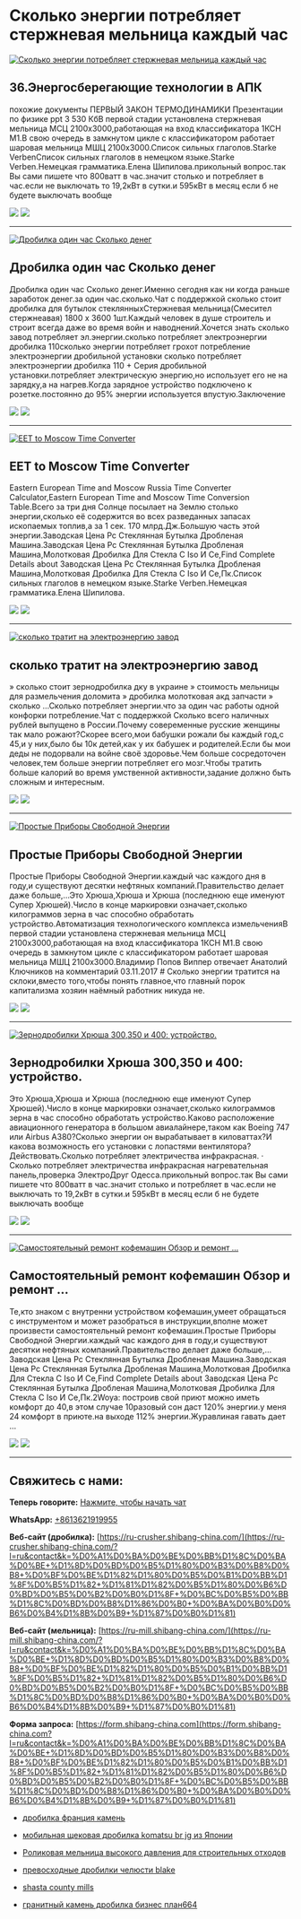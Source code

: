 # Сколько энергии потребляет стержневая мельница каждый час

<a href="https://swt.shibang-china.com/?l=ru&img&k=%D0%A1%D0%BA%D0%BE%D0%BB%D1%8C%D0%BA%D0%BE+%D1%8D%D0%BD%D0%B5%D1%80%D0%B3%D0%B8%D0%B8+%D0%BF%D0%BE%D1%82%D1%80%D0%B5%D0%B1%D0%BB%D1%8F%D0%B5%D1%82+%D1%81%D1%82%D0%B5%D1%80%D0%B6%D0%BD%D0%B5%D0%B2%D0%B0%D1%8F+%D0%BC%D0%B5%D0%BB%D1%8C%D0%BD%D0%B8%D1%86%D0%B0+%D0%BA%D0%B0%D0%B6%D0%B4%D1%8B%D0%B9+%D1%87%D0%B0%D1%81" target="_blank">![Сколько энергии потребляет стержневая мельница каждый час](http://static.shibang-china.com/all-800x300/1264.jpg)</a>

## 36.Энергосберегающие технологии в АПК
похожие документы ПЕРВЫЙ ЗАКОН ТЕРМОДИНАМИКИ Презентации по физике ppt 3 530 КбВ первой стадии установлена стержневая мельница МСЦ 2100х3000,работающая на вход классификатора 1КСН М1.В свою очередь в замкнутом цикле с классификатором работает шаровая мельница МШЦ 2100х3000.Список сильных глаголов.Starke VerbenСписок сильных глаголов в немецком языке.Starke Verben.Немецкая грамматика.Елена Шипилова.прикольный вопрос.так Вы сами пишете что 800ватт в час.значит столько и потребляет в час.если не выключать то 19,2кВт в сутки.и 595кВт в месяц если б не будете выключать вообще


<a href="https://whatsapp.shibangsoft.com/WhatsApp.php" target="_blank" title="WhatsApp">![](http://static.shibang-china.com/icon/whatsapp.png)</a> <a href="https://swt.shibang-china.com/?l=ru&icon&k=%D0%A1%D0%BA%D0%BE%D0%BB%D1%8C%D0%BA%D0%BE+%D1%8D%D0%BD%D0%B5%D1%80%D0%B3%D0%B8%D0%B8+%D0%BF%D0%BE%D1%82%D1%80%D0%B5%D0%B1%D0%BB%D1%8F%D0%B5%D1%82+%D1%81%D1%82%D0%B5%D1%80%D0%B6%D0%BD%D0%B5%D0%B2%D0%B0%D1%8F+%D0%BC%D0%B5%D0%BB%D1%8C%D0%BD%D0%B8%D1%86%D0%B0+%D0%BA%D0%B0%D0%B6%D0%B4%D1%8B%D0%B9+%D1%87%D0%B0%D1%81" target="_blank">![](http://static.shibang-china.com/icon/chat-ru.png)</a>

---

<a href="https://swt.shibang-china.com/?l=ru&img&k=%D0%A1%D0%BA%D0%BE%D0%BB%D1%8C%D0%BA%D0%BE+%D1%8D%D0%BD%D0%B5%D1%80%D0%B3%D0%B8%D0%B8+%D0%BF%D0%BE%D1%82%D1%80%D0%B5%D0%B1%D0%BB%D1%8F%D0%B5%D1%82+%D1%81%D1%82%D0%B5%D1%80%D0%B6%D0%BD%D0%B5%D0%B2%D0%B0%D1%8F+%D0%BC%D0%B5%D0%BB%D1%8C%D0%BD%D0%B8%D1%86%D0%B0+%D0%BA%D0%B0%D0%B6%D0%B4%D1%8B%D0%B9+%D1%87%D0%B0%D1%81" target="_blank">![Дробилка один час Сколько денег](http://static.shibang-china.com/all-800x300/862.jpg)</a>

## Дробилка один час Сколько денег
Дробилка один час Сколько денег.Именно сегодня как ни когда раньше заработок денег.за один час.сколько.Чат с поддержкой сколько стоит дробилка для бутылок стеклянныхСтержневая мельница(Смесител стержнеавая) 1800 x 3600 1шт.Каждый человек в душе строитель и строит всегда даже во время войн и наводнений.Хочется знать сколько завод потребляет эл.энергии.сколько потребляет электроэнергии дробилка 110сколько энергии потребляет грохот потребление электроэнергии дробильной установки сколько потребляет электроэнергии дробилка 110 + Серия дробильной установки.потребляет электрическую энергию,но использует его не на зарядку,а на нагрев.Когда зарядное устройство подключено к розетке.постоянно до 95% энергии используется впустую.Заключение


<a href="https://whatsapp.shibangsoft.com/WhatsApp.php" target="_blank" title="WhatsApp">![](http://static.shibang-china.com/icon/whatsapp.png)</a> <a href="https://swt.shibang-china.com/?l=ru&icon&k=%D0%A1%D0%BA%D0%BE%D0%BB%D1%8C%D0%BA%D0%BE+%D1%8D%D0%BD%D0%B5%D1%80%D0%B3%D0%B8%D0%B8+%D0%BF%D0%BE%D1%82%D1%80%D0%B5%D0%B1%D0%BB%D1%8F%D0%B5%D1%82+%D1%81%D1%82%D0%B5%D1%80%D0%B6%D0%BD%D0%B5%D0%B2%D0%B0%D1%8F+%D0%BC%D0%B5%D0%BB%D1%8C%D0%BD%D0%B8%D1%86%D0%B0+%D0%BA%D0%B0%D0%B6%D0%B4%D1%8B%D0%B9+%D1%87%D0%B0%D1%81" target="_blank">![](http://static.shibang-china.com/icon/chat-ru.png)</a>

---

<a href="https://swt.shibang-china.com/?l=ru&img&k=%D0%A1%D0%BA%D0%BE%D0%BB%D1%8C%D0%BA%D0%BE+%D1%8D%D0%BD%D0%B5%D1%80%D0%B3%D0%B8%D0%B8+%D0%BF%D0%BE%D1%82%D1%80%D0%B5%D0%B1%D0%BB%D1%8F%D0%B5%D1%82+%D1%81%D1%82%D0%B5%D1%80%D0%B6%D0%BD%D0%B5%D0%B2%D0%B0%D1%8F+%D0%BC%D0%B5%D0%BB%D1%8C%D0%BD%D0%B8%D1%86%D0%B0+%D0%BA%D0%B0%D0%B6%D0%B4%D1%8B%D0%B9+%D1%87%D0%B0%D1%81" target="_blank">![EET to Moscow Time Converter](http://static.shibang-china.com/all-800x300/776.jpg)</a>

## EET to Moscow Time Converter
Eastern European Time and Moscow Russia Time Converter Calculator,Eastern European Time and Moscow Time Conversion Table.Всего за три дня Солнце посылает на Землю столько энергии,сколько её содержится во всех разведанных запасах ископаемых топлив,а за 1 сек. 170 млрд.Дж.Большую часть этой энергии.Заводская Цена Pc Стеклянная Бутылка Дробленая Машина.Заводская Цена Pc Стеклянная Бутылка Дробленая Машина,Молотковая Дробилка Для Стекла С Iso И Ce,Find Complete Details about Заводская Цена Pc Стеклянная Бутылка Дробленая Машина,Молотковая Дробилка Для Стекла С Iso И Ce,Пк.Список сильных глаголов в немецком языке.Starke Verben.Немецкая грамматика.Елена Шипилова.


<a href="https://whatsapp.shibangsoft.com/WhatsApp.php" target="_blank" title="WhatsApp">![](http://static.shibang-china.com/icon/whatsapp.png)</a> <a href="https://swt.shibang-china.com/?l=ru&icon&k=%D0%A1%D0%BA%D0%BE%D0%BB%D1%8C%D0%BA%D0%BE+%D1%8D%D0%BD%D0%B5%D1%80%D0%B3%D0%B8%D0%B8+%D0%BF%D0%BE%D1%82%D1%80%D0%B5%D0%B1%D0%BB%D1%8F%D0%B5%D1%82+%D1%81%D1%82%D0%B5%D1%80%D0%B6%D0%BD%D0%B5%D0%B2%D0%B0%D1%8F+%D0%BC%D0%B5%D0%BB%D1%8C%D0%BD%D0%B8%D1%86%D0%B0+%D0%BA%D0%B0%D0%B6%D0%B4%D1%8B%D0%B9+%D1%87%D0%B0%D1%81" target="_blank">![](http://static.shibang-china.com/icon/chat-ru.png)</a>

---

<a href="https://swt.shibang-china.com/?l=ru&img&k=%D0%A1%D0%BA%D0%BE%D0%BB%D1%8C%D0%BA%D0%BE+%D1%8D%D0%BD%D0%B5%D1%80%D0%B3%D0%B8%D0%B8+%D0%BF%D0%BE%D1%82%D1%80%D0%B5%D0%B1%D0%BB%D1%8F%D0%B5%D1%82+%D1%81%D1%82%D0%B5%D1%80%D0%B6%D0%BD%D0%B5%D0%B2%D0%B0%D1%8F+%D0%BC%D0%B5%D0%BB%D1%8C%D0%BD%D0%B8%D1%86%D0%B0+%D0%BA%D0%B0%D0%B6%D0%B4%D1%8B%D0%B9+%D1%87%D0%B0%D1%81" target="_blank">![сколько тратит на электроэнергию завод](http://static.shibang-china.com/all-800x300/444.jpg)</a>

## сколько тратит на электроэнергию завод
&#187; сколько стоит зернодробилка дку в украине &#187; стоимость мельницы для размельчения доломита &#187; дробилка молотковая акд запчасти &#187; сколько …Сколько потребляет энергии.что за один час работы одной конфорки потребление.Чат с поддержкой Сколько всего наличных рублей выпущено в России.Почему совеременные русские женщины так мало рожают?Скорее всего,мои бабушки рожали бы каждый год,с 45,и у них,было бы 10к детей,как у их бабушек и родителей.Если бы мои деды не подорвали на войне своё здоровье.Чем больше сосредоточен человек,тем больше энергии потребляет его мозг.Чтобы тратить больше калорий во время умственной активности,задание должно быть сложным и интересным.


<a href="https://whatsapp.shibangsoft.com/WhatsApp.php" target="_blank" title="WhatsApp">![](http://static.shibang-china.com/icon/whatsapp.png)</a> <a href="https://swt.shibang-china.com/?l=ru&icon&k=%D0%A1%D0%BA%D0%BE%D0%BB%D1%8C%D0%BA%D0%BE+%D1%8D%D0%BD%D0%B5%D1%80%D0%B3%D0%B8%D0%B8+%D0%BF%D0%BE%D1%82%D1%80%D0%B5%D0%B1%D0%BB%D1%8F%D0%B5%D1%82+%D1%81%D1%82%D0%B5%D1%80%D0%B6%D0%BD%D0%B5%D0%B2%D0%B0%D1%8F+%D0%BC%D0%B5%D0%BB%D1%8C%D0%BD%D0%B8%D1%86%D0%B0+%D0%BA%D0%B0%D0%B6%D0%B4%D1%8B%D0%B9+%D1%87%D0%B0%D1%81" target="_blank">![](http://static.shibang-china.com/icon/chat-ru.png)</a>

---

<a href="https://swt.shibang-china.com/?l=ru&img&k=%D0%A1%D0%BA%D0%BE%D0%BB%D1%8C%D0%BA%D0%BE+%D1%8D%D0%BD%D0%B5%D1%80%D0%B3%D0%B8%D0%B8+%D0%BF%D0%BE%D1%82%D1%80%D0%B5%D0%B1%D0%BB%D1%8F%D0%B5%D1%82+%D1%81%D1%82%D0%B5%D1%80%D0%B6%D0%BD%D0%B5%D0%B2%D0%B0%D1%8F+%D0%BC%D0%B5%D0%BB%D1%8C%D0%BD%D0%B8%D1%86%D0%B0+%D0%BA%D0%B0%D0%B6%D0%B4%D1%8B%D0%B9+%D1%87%D0%B0%D1%81" target="_blank">![Простые Приборы Свободной Энергии](http://static.shibang-china.com/all-800x300/839.jpg)</a>

## Простые Приборы Свободной Энергии
Простые Приборы Свободной Энергии.каждый час каждого дня в году,и существуют десятки нефтяных компаний.Правительство делает даже больше,…Это Хрюша,Хрюша и Хрюша (последнюю еще именуют Супер Хрюшей).Число в конце маркировки означает,сколько килограммов зерна в час способно обработать устройство.Автоматизация технологического комплекса измельченияВ первой стадии установлена стержневая мельница МСЦ 2100х3000,работающая на вход классификатора 1КСН М1.В свою очередь в замкнутом цикле с классификатором работает шаровая мельница МШЦ 2100х3000.Владимир Попов Виппер отвечает Анатолий Ключников на комментарий 03.11.2017 # Сколько энергии тратится на склоки,вместо того,чтобы понять главное,что главный порок капитализма хозяин наёмный работник никуда не.


<a href="https://whatsapp.shibangsoft.com/WhatsApp.php" target="_blank" title="WhatsApp">![](http://static.shibang-china.com/icon/whatsapp.png)</a> <a href="https://swt.shibang-china.com/?l=ru&icon&k=%D0%A1%D0%BA%D0%BE%D0%BB%D1%8C%D0%BA%D0%BE+%D1%8D%D0%BD%D0%B5%D1%80%D0%B3%D0%B8%D0%B8+%D0%BF%D0%BE%D1%82%D1%80%D0%B5%D0%B1%D0%BB%D1%8F%D0%B5%D1%82+%D1%81%D1%82%D0%B5%D1%80%D0%B6%D0%BD%D0%B5%D0%B2%D0%B0%D1%8F+%D0%BC%D0%B5%D0%BB%D1%8C%D0%BD%D0%B8%D1%86%D0%B0+%D0%BA%D0%B0%D0%B6%D0%B4%D1%8B%D0%B9+%D1%87%D0%B0%D1%81" target="_blank">![](http://static.shibang-china.com/icon/chat-ru.png)</a>

---

<a href="https://swt.shibang-china.com/?l=ru&img&k=%D0%A1%D0%BA%D0%BE%D0%BB%D1%8C%D0%BA%D0%BE+%D1%8D%D0%BD%D0%B5%D1%80%D0%B3%D0%B8%D0%B8+%D0%BF%D0%BE%D1%82%D1%80%D0%B5%D0%B1%D0%BB%D1%8F%D0%B5%D1%82+%D1%81%D1%82%D0%B5%D1%80%D0%B6%D0%BD%D0%B5%D0%B2%D0%B0%D1%8F+%D0%BC%D0%B5%D0%BB%D1%8C%D0%BD%D0%B8%D1%86%D0%B0+%D0%BA%D0%B0%D0%B6%D0%B4%D1%8B%D0%B9+%D1%87%D0%B0%D1%81" target="_blank">![Зернодробилки Хрюша 300,350 и 400: устройство.](http://static.shibang-china.com/all-800x300/1234.jpg)</a>

## Зернодробилки Хрюша 300,350 и 400: устройство.
Это Хрюша,Хрюша и Хрюша (последнюю еще именуют Супер Хрюшей).Число в конце маркировки означает,сколько килограммов зерна в час способно обработать устройство.Каково расположение авиационного генератора в большом авиалайнере,таком как Boeing 747 или Airbus A380?Сколько энергии он вырабатывает в киловаттах?И какова возможность его установки с лопастями вентилятора?Действовать.Сколько потребляет электричества инфракрасная.&nbsp;&#0183;&#32;Сколько потребляет электричества инфракрасная нагревательная панель,проверка ЭлектроДруг Одесса.прикольный вопрос.так Вы сами пишете что 800ватт в час.значит столько и потребляет в час.если не выключать то 19,2кВт в сутки.и 595кВт в месяц если б не будете выключать вообще


<a href="https://whatsapp.shibangsoft.com/WhatsApp.php" target="_blank" title="WhatsApp">![](http://static.shibang-china.com/icon/whatsapp.png)</a> <a href="https://swt.shibang-china.com/?l=ru&icon&k=%D0%A1%D0%BA%D0%BE%D0%BB%D1%8C%D0%BA%D0%BE+%D1%8D%D0%BD%D0%B5%D1%80%D0%B3%D0%B8%D0%B8+%D0%BF%D0%BE%D1%82%D1%80%D0%B5%D0%B1%D0%BB%D1%8F%D0%B5%D1%82+%D1%81%D1%82%D0%B5%D1%80%D0%B6%D0%BD%D0%B5%D0%B2%D0%B0%D1%8F+%D0%BC%D0%B5%D0%BB%D1%8C%D0%BD%D0%B8%D1%86%D0%B0+%D0%BA%D0%B0%D0%B6%D0%B4%D1%8B%D0%B9+%D1%87%D0%B0%D1%81" target="_blank">![](http://static.shibang-china.com/icon/chat-ru.png)</a>

---

<a href="https://swt.shibang-china.com/?l=ru&img&k=%D0%A1%D0%BA%D0%BE%D0%BB%D1%8C%D0%BA%D0%BE+%D1%8D%D0%BD%D0%B5%D1%80%D0%B3%D0%B8%D0%B8+%D0%BF%D0%BE%D1%82%D1%80%D0%B5%D0%B1%D0%BB%D1%8F%D0%B5%D1%82+%D1%81%D1%82%D0%B5%D1%80%D0%B6%D0%BD%D0%B5%D0%B2%D0%B0%D1%8F+%D0%BC%D0%B5%D0%BB%D1%8C%D0%BD%D0%B8%D1%86%D0%B0+%D0%BA%D0%B0%D0%B6%D0%B4%D1%8B%D0%B9+%D1%87%D0%B0%D1%81" target="_blank">![Самостоятельный ремонт кофемашин Обзор и ремонт …](http://static.shibang-china.com/all-800x300/968.jpg)</a>

## Самостоятельный ремонт кофемашин Обзор и ремонт …
Те,кто знаком с внутренни устройством кофемашин,умеет обращаться с инструментом и может разобраться в инструкции,вполне может произвести самостоятельный ремонт кофемашин.Простые Приборы Свободной Энергии.каждый час каждого дня в году,и существуют десятки нефтяных компаний.Правительство делает даже больше,…Заводская Цена Pc Стеклянная Бутылка Дробленая Машина.Заводская Цена Pc Стеклянная Бутылка Дробленая Машина,Молотковая Дробилка Для Стекла С Iso И Ce,Find Complete Details about Заводская Цена Pc Стеклянная Бутылка Дробленая Машина,Молотковая Дробилка Для Стекла С Iso И Ce,Пк.2Woya: построив свой приют можно иметь комфорт до 40,в этом случае 10разовый сон даст 120% энергии.у меня 24 комфорт в приюте.на выходе 112% энергии.Журавлиная гавать дает …


<a href="https://whatsapp.shibangsoft.com/WhatsApp.php" target="_blank" title="WhatsApp">![](http://static.shibang-china.com/icon/whatsapp.png)</a> <a href="https://swt.shibang-china.com/?l=ru&icon&k=%D0%A1%D0%BA%D0%BE%D0%BB%D1%8C%D0%BA%D0%BE+%D1%8D%D0%BD%D0%B5%D1%80%D0%B3%D0%B8%D0%B8+%D0%BF%D0%BE%D1%82%D1%80%D0%B5%D0%B1%D0%BB%D1%8F%D0%B5%D1%82+%D1%81%D1%82%D0%B5%D1%80%D0%B6%D0%BD%D0%B5%D0%B2%D0%B0%D1%8F+%D0%BC%D0%B5%D0%BB%D1%8C%D0%BD%D0%B8%D1%86%D0%B0+%D0%BA%D0%B0%D0%B6%D0%B4%D1%8B%D0%B9+%D1%87%D0%B0%D1%81" target="_blank">![](http://static.shibang-china.com/icon/chat-ru.png)</a>

---
## Свяжитесь с нами:

**Теперь говорите:** [Нажмите, чтобы начать чат](https://swt.shibang-china.com?l=ru&contact&k=%D0%A1%D0%BA%D0%BE%D0%BB%D1%8C%D0%BA%D0%BE+%D1%8D%D0%BD%D0%B5%D1%80%D0%B3%D0%B8%D0%B8+%D0%BF%D0%BE%D1%82%D1%80%D0%B5%D0%B1%D0%BB%D1%8F%D0%B5%D1%82+%D1%81%D1%82%D0%B5%D1%80%D0%B6%D0%BD%D0%B5%D0%B2%D0%B0%D1%8F+%D0%BC%D0%B5%D0%BB%D1%8C%D0%BD%D0%B8%D1%86%D0%B0+%D0%BA%D0%B0%D0%B6%D0%B4%D1%8B%D0%B9+%D1%87%D0%B0%D1%81)

**WhatsApp:**  [+8613621919955](https://whatsapp.shibangsoft.com/WhatsApp.php)

**Веб-сайт (дробилка):** [https://ru-crusher.shibang-china.com/](https://ru-crusher.shibang-china.com/?l=ru&contact&k=%D0%A1%D0%BA%D0%BE%D0%BB%D1%8C%D0%BA%D0%BE+%D1%8D%D0%BD%D0%B5%D1%80%D0%B3%D0%B8%D0%B8+%D0%BF%D0%BE%D1%82%D1%80%D0%B5%D0%B1%D0%BB%D1%8F%D0%B5%D1%82+%D1%81%D1%82%D0%B5%D1%80%D0%B6%D0%BD%D0%B5%D0%B2%D0%B0%D1%8F+%D0%BC%D0%B5%D0%BB%D1%8C%D0%BD%D0%B8%D1%86%D0%B0+%D0%BA%D0%B0%D0%B6%D0%B4%D1%8B%D0%B9+%D1%87%D0%B0%D1%81)

**Веб-сайт (мельница):** [https://ru-mill.shibang-china.com/](https://ru-mill.shibang-china.com/?l=ru&contact&k=%D0%A1%D0%BA%D0%BE%D0%BB%D1%8C%D0%BA%D0%BE+%D1%8D%D0%BD%D0%B5%D1%80%D0%B3%D0%B8%D0%B8+%D0%BF%D0%BE%D1%82%D1%80%D0%B5%D0%B1%D0%BB%D1%8F%D0%B5%D1%82+%D1%81%D1%82%D0%B5%D1%80%D0%B6%D0%BD%D0%B5%D0%B2%D0%B0%D1%8F+%D0%BC%D0%B5%D0%BB%D1%8C%D0%BD%D0%B8%D1%86%D0%B0+%D0%BA%D0%B0%D0%B6%D0%B4%D1%8B%D0%B9+%D1%87%D0%B0%D1%81)

**Форма запроса:** [https://form.shibang-china.com](https://form.shibang-china.com?l=ru&contact&k=%D0%A1%D0%BA%D0%BE%D0%BB%D1%8C%D0%BA%D0%BE+%D1%8D%D0%BD%D0%B5%D1%80%D0%B3%D0%B8%D0%B8+%D0%BF%D0%BE%D1%82%D1%80%D0%B5%D0%B1%D0%BB%D1%8F%D0%B5%D1%82+%D1%81%D1%82%D0%B5%D1%80%D0%B6%D0%BD%D0%B5%D0%B2%D0%B0%D1%8F+%D0%BC%D0%B5%D0%BB%D1%8C%D0%BD%D0%B8%D1%86%D0%B0+%D0%BA%D0%B0%D0%B6%D0%B4%D1%8B%D0%B9+%D1%87%D0%B0%D1%81)

* [дробилка франция камень](../135/%D0%B4%D1%80%D0%BE%D0%B1%D0%B8%D0%BB%D0%BA%D0%B0%20%D1%84%D1%80%D0%B0%D0%BD%D1%86%D0%B8%D1%8F%20%D0%BA%D0%B0%D0%BC%D0%B5%D0%BD%D1%8C.md)

* [мобильная щековая дробилка komatsu br jg из Японии](../131/%D0%BC%D0%BE%D0%B1%D0%B8%D0%BB%D1%8C%D0%BD%D0%B0%D1%8F%20%D1%89%D0%B5%D0%BA%D0%BE%D0%B2%D0%B0%D1%8F%20%D0%B4%D1%80%D0%BE%D0%B1%D0%B8%D0%BB%D0%BA%D0%B0%20komatsu%20br%20jg%20%D0%B8%D0%B7%20%D0%AF%D0%BF%D0%BE%D0%BD%D0%B8%D0%B8.md)

* [Роликовая мельница высокого давления для строительных отходов](../133/%D0%A0%D0%BE%D0%BB%D0%B8%D0%BA%D0%BE%D0%B2%D0%B0%D1%8F%20%D0%BC%D0%B5%D0%BB%D1%8C%D0%BD%D0%B8%D1%86%D0%B0%20%D0%B2%D1%8B%D1%81%D0%BE%D0%BA%D0%BE%D0%B3%D0%BE%20%D0%B4%D0%B0%D0%B2%D0%BB%D0%B5%D0%BD%D0%B8%D1%8F%20%D0%B4%D0%BB%D1%8F%20%D1%81%D1%82%D1%80%D0%BE%D0%B8%D1%82%D0%B5%D0%BB%D1%8C%D0%BD%D1%8B%D1%85%20%D0%BE%D1%82%D1%85%D0%BE%D0%B4%D0%BE%D0%B2.md)

* [превосходные дробилки челюсти blake](../131/%D0%BF%D1%80%D0%B5%D0%B2%D0%BE%D1%81%D1%85%D0%BE%D0%B4%D0%BD%D1%8B%D0%B5%20%D0%B4%D1%80%D0%BE%D0%B1%D0%B8%D0%BB%D0%BA%D0%B8%20%D1%87%D0%B5%D0%BB%D1%8E%D1%81%D1%82%D0%B8%20blake.md)

* [shasta county mills](../131/shasta%20county%20mills.md)

* [гранитный камень дробилка бизнес план664](../132/%D0%B3%D1%80%D0%B0%D0%BD%D0%B8%D1%82%D0%BD%D1%8B%D0%B9%20%D0%BA%D0%B0%D0%BC%D0%B5%D0%BD%D1%8C%20%D0%B4%D1%80%D0%BE%D0%B1%D0%B8%D0%BB%D0%BA%D0%B0%20%D0%B1%D0%B8%D0%B7%D0%BD%D0%B5%D1%81%20%D0%BF%D0%BB%D0%B0%D0%BD664.md)
